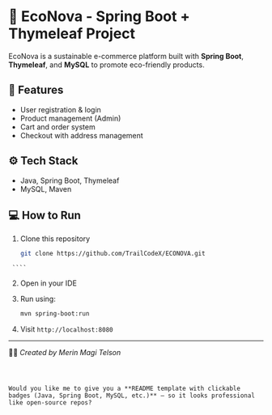    # 🌱 EcoNova - Spring Boot + Thymeleaf Project

   EcoNova is a sustainable e-commerce platform built with **Spring Boot**, **Thymeleaf**, and **MySQL** to promote eco-friendly products.

   ## 🚀 Features
   - User registration & login  
   - Product management (Admin)  
   - Cart and order system  
   - Checkout with address management  

   ## ⚙️ Tech Stack
   - Java, Spring Boot, Thymeleaf  
   - MySQL, Maven  

   ## 💻 How to Run
   1. Clone this repository  
      ```bash
      git clone https://github.com/TrailCodeX/ECONOVA.git
     ````

   2. Open in your IDE
   3. Run using:

      ```bash
      mvn spring-boot:run
      ```
   4. Visit `http://localhost:8080`

   ---

   👩‍💻 *Created by Merin Magi Telson*

   ```



Would you like me to give you a **README template with clickable badges (Java, Spring Boot, MySQL, etc.)** — so it looks professional like open-source repos?
